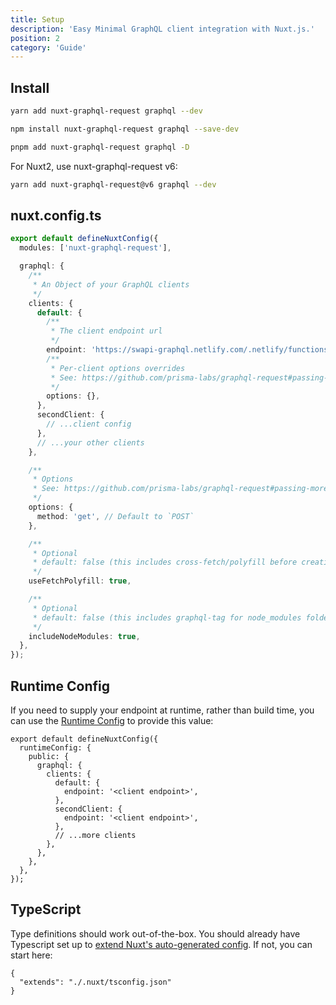 ```yaml
---
title: Setup
description: 'Easy Minimal GraphQL client integration with Nuxt.js.'
position: 2
category: 'Guide'
---
```


## Install

<code-group>
  <code-block label="yarn" active>

```bash
yarn add nuxt-graphql-request graphql --dev
```

  </code-block>

  <code-block label="npm">

```bash
npm install nuxt-graphql-request graphql --save-dev
```

  </code-block>

  <code-block label="pnpm">

```bash
pnpm add nuxt-graphql-request graphql -D
```

  </code-block>

</code-group>

For Nuxt2, use nuxt-graphql-request v6:

```bash
yarn add nuxt-graphql-request@v6 graphql --dev
```

## **nuxt.config.ts**

```ts
export default defineNuxtConfig({
  modules: ['nuxt-graphql-request'],

  graphql: {
    /**
     * An Object of your GraphQL clients
     */
    clients: {
      default: {
        /**
         * The client endpoint url
         */
        endpoint: 'https://swapi-graphql.netlify.com/.netlify/functions/index',
        /**
         * Per-client options overrides
         * See: https://github.com/prisma-labs/graphql-request#passing-more-options-to-fetch
         */
        options: {},
      },
      secondClient: {
        // ...client config
      },
      // ...your other clients
    },

    /**
     * Options
     * See: https://github.com/prisma-labs/graphql-request#passing-more-options-to-fetch
     */
    options: {
      method: 'get', // Default to `POST`
    },

    /**
     * Optional
     * default: false (this includes cross-fetch/polyfill before creating the graphql client)
     */
    useFetchPolyfill: true,

    /**
     * Optional
     * default: false (this includes graphql-tag for node_modules folder)
     */
    includeNodeModules: true,
  },
});
```

## Runtime Config

If you need to supply your endpoint at runtime, rather than build time, you can use the [Runtime Config](https://nuxt.com/docs/guide/going-further/runtime-config) to provide this value:

```ts{}[nuxt.config.ts]
export default defineNuxtConfig({
  runtimeConfig: {
    public: {
      graphql: {
        clients: {
          default: {
            endpoint: '<client endpoint>',
          },
          secondClient: {
            endpoint: '<client endpoint>',
          },
          // ...more clients
        },
      },
    },
  },
});
```

## TypeScript

Type definitions should work out-of-the-box. You should already have Typescript set up to [extend Nuxt's auto-generated config](https://nuxt.com/docs/guide/directory-structure/tsconfig). If not, you can start here:

```json{}[tsconfig.json]
{
  "extends": "./.nuxt/tsconfig.json"
}
```
